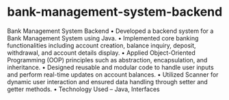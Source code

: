 # bank-management-system-backend


Bank Management System Backend
• Developed a backend system for a Bank Management System using Java.
• Implemented core banking functionalities including account creation, balance inquiry, deposit, withdrawal,
and account details display.
• Applied Object-Oriented Programming (OOP) principles such as abstraction, encapsulation, and
inheritance.
• Designed reusable and modular code to handle user inputs and perform real-time updates on account
balances.
• Utilized Scanner for dynamic user interaction and ensured data handling through setter and getter methods.
• Technology Used – Java, Interfaces

